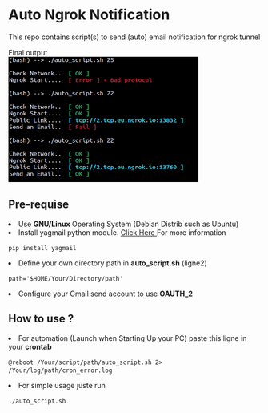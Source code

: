 # Auto Ngrok Notification 

This repo contains script(s) to send (auto) email notification for ngrok tunnel

Final output <br/>
<img src="result.png" alt="result" width="380" height="250" >

## Pre-requise

<li>Use <b>GNU/Linux</b> Operating System (Debian Distrib such as Ubuntu)</li>

<li>Install yagmail python module. <a href='https://mailtrap.io/blog/yagmail-tutorial/'>Click Here </a>For more information</li>

```
pip install yagmail
```

<li>Define your own directory path in <b>auto_script.sh</b> (ligne2)</li>

```
path='$HOME/Your/Directory/path'
```
<li>Configure your Gmail send account to use <b>OAUTH_2</b> </li>

## How to use ?

<li>For automation (Launch when Starting Up your PC) paste this ligne in your <b>crontab</b></li>

```
@reboot /Your/script/path/auto_script.sh 2> /Your/log/path/cron_error.log
```
<li>For simple usage juste run</li>

```
./auto_script.sh
```